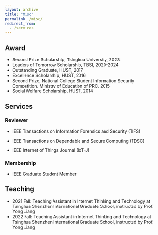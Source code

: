 ```yaml
---
layout: archive
title: "Misc"
permalink: /misc/
redirect_from:
  - /services
---
```


## Award

* Second Prize Scholarship, Tsinghua University, 2023
* Leaders of Tomorrow Scholarship, TBSI, 2020-2024
* Outstanding Graduate, HUST, 2017
* Excellence Scholarship, HUST, 2016
* Second Prize, National College Student Information Security Competition, Ministry of Education of PRC, 2015
* Social Welfare Scholarship, HUST, 2014

## Services

### Reviewer

* IEEE Transactions on Information Forensics and Security (TIFS)

* IEEE Transactions on Dependable and Secure Computing (TDSC)

* IEEE Internet of Things Journal (IoT-J)

### Membership
* IEEE Graduate Student Member

## Teaching

* 2021 Fall: Teaching Assistant in Internet Thinking and Technology at Tsinghua Shenzhen International Graduate School, instructed by Prof. Yong Jiang
* 2022 Fall: Teaching Assistant in Internet Thinking and Technology at Tsinghua Shenzhen International Graduate School, instructed by Prof. Yong Jiang


